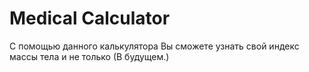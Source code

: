 # Medical Calculator

С помощью данного калькулятора Вы сможете узнать свой индекс массы тела и не только (В будущем.)